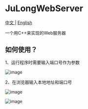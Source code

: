 # JuLongWebServer

[中文 ](README_zh.md) | [English](README_en.md)

一个用C++来实现的Web服务器

## 如何使用？
1、运行程序时需要输入端口号作为参数

![image](https://github.com/JuLongZhiLu/JuLongWebServer/assets/130359590/32a1e616-d29b-490f-af08-cfbcb7e4a9c7)

2、在浏览器输入本地地址和端口号

![image](https://github.com/JuLongZhiLu/JuLongWebServer/assets/130359590/cfc547f4-11f0-4ecc-8cbc-7c5754c4141e)

![image](https://github.com/JuLongZhiLu/JuLongWebServer/assets/130359590/4831d1ec-80bd-4e33-a8cf-b67bddd3ed19)
